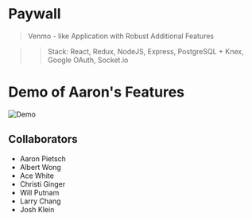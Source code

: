 # Paywall

> Venmo - like Application with Robust Additional Features

>> Stack: React, Redux, NodeJS, Express, PostgreSQL + Knex, Google OAuth, Socket.io

# Demo of Aaron's Features
![Demo](https://media.giphy.com/media/5ziP3ymybzo2Mw3W5J/giphy.gif)

## Collaborators

  - Aaron Pietsch
  - Albert Wong
  - Ace White
  - Christi Ginger
  - Will Putnam
  - Larry Chang
  - Josh Klein
